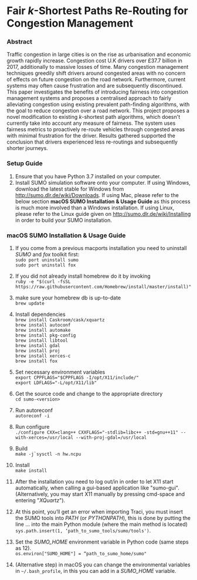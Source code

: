 # Fair _k_-Shortest Paths Re-Routing for Congestion Management

### Abstract
Traffic congestion in large cities is on the rise as urbanisation and economic growth rapidly increase.
Congestion cost U.K drivers over £37.7 billion in 2017, additionally to massive losses of time. Many congestion management techniques greedily shift drivers around congested areas with no concern of effects on future congestion on the road network. Furthermore, current systems may often cause frustration and are subsequently discontinued. This paper investigates the benefits of introducing fairness into congestion management systems and proposes a centralised approach to fairly alleviating congestion using existing prevalent path-finding algorithms, with the goal to reduce congestion over a road network. This project proposes a novel modification to existing _k_-shortest path algorithms, which doesn't currently take into account any measure of fairness. The system uses fairness metrics to proactively re-route vehicles through congested areas with minimal frustration for the driver.  Results gathered supported the conclusion that drivers experienced less re-routings and subsequently shorter journeys.

### Setup Guide

1. Ensure that you have Python 3.7 installed on your computer.
2. Install SUMO simulation software onto your computer. If using Windows, download the latest stable for Windows from http://sumo.dlr.de/wiki/Downloads. If using Mac, please refer to the below section **macOS SUMO Installation & Usage Guide** as this process is much more involved than a Windows installation. If using Linux, please refer to the Linux guide given on http://sumo.dlr.de/wiki/Installing in order to build your SUMO installation.

### macOS SUMO Installation & Usage Guide 
1. If you come from a previous macports installation you need to uninstall _SUMO_ and _fox_ toolkit first:  
 `sudo port uninstall sumo`  
 `sudo port uninstall fox`  

2. If you did not already install homebrew do it by invoking  
`ruby -e "$(curl -fsSL https://raw.githubusercontent.com/Homebrew/install/master/install)"`  

3. make sure your homebrew db is up-to-date  
`brew update`  

4. Install dependencies  
`brew install Caskroom/cask/xquartz`  
`brew install autoconf`  
`brew install automake`  
`brew install pkg-config`  
`brew install libtool`  
`brew install gdal`  
`brew install proj`  
`brew install xerces-c`  
`brew install fox`  

5. Set necessary environment variables  
`export CPPFLAGS="$CPPFLAGS -I/opt/X11/include/"`  
`export LDFLAGS="-L/opt/X11/lib"`  

6. Get the source code and change to the appropriate directory  
`cd sumo-<version>`  

7. Run autoreconf  
`autoreconf -i`  

8. Run configure  
`./configure CXX=clang++ CXXFLAGS="-stdlib=libc++ -std=gnu++11" --with-xerces=/usr/local --with-proj-gdal=/usr/local`  

9. Build  
``make -j`sysctl -n hw.ncpu``  

10. Install  
`make install`  

11. After the installation you need to log out/in in order to let X11 start automatically, when calling a gui-based application like "sumo-gui". (Alternatively, you may start X11 manually by pressing cmd-space and entering "_XQuartz_").  

12. At this point, you’ll get an error when importing Traci, you must insert the SUMO tools into _PATH_ (or _PYTHONPATH_), this is done by putting the line … into the main Python module (where the main method is located)  
`sys.path.insert(1, ‘path_to_sumo_tools/sumo/tools')`.  

13. Set the _SUMO_HOME_ environment variable in Python code (same steps as 12).  
`os.environ["SUMO_HOME"] = “path_to_sumo_home/sumo"`  

14. (Alternative step) in macOS you can change the environmental variables in `~/.bash_profile`, in this you can add in a _SUMO_HOME_ variable.  

